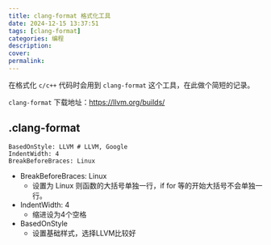 ```yaml
---
title: clang-format 格式化工具
date: 2024-12-15 13:37:51
tags: [clang-format]
categories: 编程
description:
cover:
permalink:
---
```


在格式化 `c/c++` 代码时会用到 `clang-format` 这个工具，在此做个简短的记录。

`clang-format` 下载地址：https://llvm.org/builds/

## .clang-format

```clang-format
BasedOnStyle: LLVM # LLVM, Google
IndentWidth: 4
BreakBeforeBraces: Linux
```

- BreakBeforeBraces: Linux
  - 设置为 Linux 则函数的大括号单独一行，if for 等的开始大括号不会单独一行。
- IndentWidth: 4
  - 缩进设为4个空格
- BasedOnStyle
  - 设置基础样式，选择LLVM比较好
